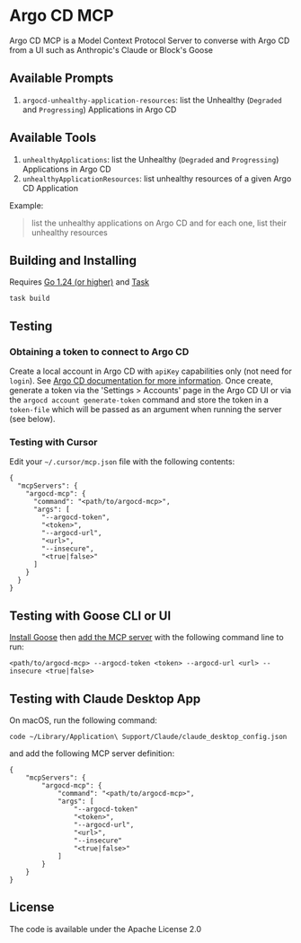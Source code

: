 # Argo CD MCP

Argo CD MCP is a Model Context Protocol Server to converse with Argo CD from a UI such as Anthropic's Claude or Block's Goose

## Available Prompts

1. `argocd-unhealthy-application-resources`: list the Unhealthy (`Degraded` and `Progressing`) Applications in Argo CD

## Available Tools

1. `unhealthyApplications`: list the Unhealthy (`Degraded` and `Progressing`) Applications in Argo CD
2. `unhealthyApplicationResources`: list unhealthy resources of a given Argo CD Application

Example:

> list the unhealthy applications on Argo CD and for each one, list their unhealthy resources


## Building and Installing

Requires [Go 1.24 (or higher)](https://go.dev/doc/install) and [Task](https://taskfile.dev/)

```
task build
```

## Testing

### Obtaining a token to connect to Argo CD

Create a local account in Argo CD with `apiKey` capabilities only (not need for `login`). See [Argo CD documentation for more information](https://argo-cd.readthedocs.io/en/stable/operator-manual/user-management/). 
Once create, generate a token via the 'Settings > Accounts' page in the Argo CD UI or via the `argocd account generate-token` command and store the token in a `token-file` which will be passed as an argument when running the server (see below).

### Testing with Cursor

Edit your `~/.cursor/mcp.json` file with the following contents:

```
{
  "mcpServers": {
    "argocd-mcp": {
      "command": "<path/to/argocd-mcp>",
      "args": [
        "--argocd-token",
        "<token>",
        "--argocd-url",
        "<url>",
        "--insecure",
        "<true|false>"
      ]
    }
  }
}
```

## Testing with Goose CLI or UI

[Install Goose](https://block.github.io/goose/docs/getting-started/installation) then [add the MCP server](https://block.github.io/goose/docs/getting-started/using-extensions#mcp-servers) with the following command line to run:

```
<path/to/argocd-mcp> --argocd-token <token> --argocd-url <url> --insecure <true|false>
```

## Testing with Claude Desktop App

On macOS, run the following command:

```
code ~/Library/Application\ Support/Claude/claude_desktop_config.json
```

and add the following MCP server definition:
```
{
    "mcpServers": {
        "argocd-mcp": {
            "command": "<path/to/argocd-mcp>",
            "args": [
                "--argocd-token"
                "<token>",
                "--argocd-url",
                "<url>",
                "--insecure"
                "<true|false>"
            ]
        }
    }
}
```

## License

The code is available under the Apache License 2.0
